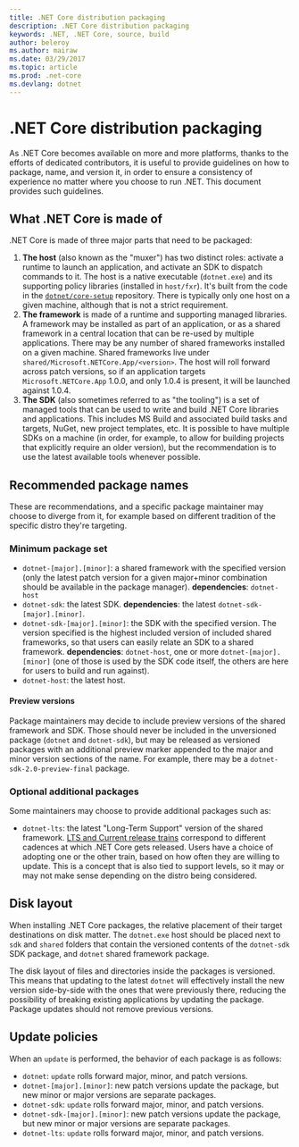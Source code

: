 ```yaml
---
title: .NET Core distribution packaging
description: .NET Core distribution packaging
keywords: .NET, .NET Core, source, build
author: beleroy
ms.author: mairaw
ms.date: 03/29/2017
ms.topic: article
ms.prod: .net-core
ms.devlang: dotnet
---
```


.NET Core distribution packaging
================================

As .NET Core becomes available on more and more platforms, thanks to the efforts of dedicated contributors, it is useful to provide guidelines on how to package, name, and version it, in order to ensure a consistency of experience no matter where you choose to run .NET.
This document provides such guidelines.

What .NET Core is made of
-------------------------

.NET Core is made of three major parts that need to be packaged:

1. **The host** (also known as the "muxer") has two distinct roles: activate a runtime to launch an application, and activate an SDK to dispatch commands to it. The host is a native executable (`dotnet.exe`) and its supporting policy libraries (installed in `host/fxr`). It's built from the code in the [`dotnet/core-setup`](https://github.com/dotnet/core-setup/) repository. There is typically only one host on a given machine, although that is not a strict requirement.
2. **The framework** is made of a runtime and supporting managed libraries. A framework may be installed as part of an application, or as a shared framework in a central location that can be re-used by multiple applications. There may be any number of shared frameworks installed on a given machine. Shared frameworks live under `shared/Microsoft.NETCore.App/<version>`. The host will roll forward across patch versions, so if an application targets `Microsoft.NETCore.App` 1.0.0, and only 1.0.4 is present, it will be launched against 1.0.4.
3. **The SDK** (also sometimes referred to as "the tooling") is a set of managed tools that can be used to write and build .NET Core libraries and applications. This includes MS Build and associated build tasks and targets, NuGet, new project templates, etc. It is possible to have multiple SDKs on a machine (in order, for example, to allow for building projects that explicitly require an older version), but the recommendation is to use the latest available tools whenever possible.

Recommended package names
-------------------------

These are recommendations, and a specific package maintainer may choose to diverge from it, for example based on different tradition of the specific distro they're targeting.

### Minimum package set

* `dotnet-[major].[minor]`: a shared framework with the specified version (only the latest patch version for a given major+minor combination should be available in the package manager). **dependencies**: `dotnet-host`
* `dotnet-sdk`: the latest SDK. **dependencies**: the latest `dotnet-sdk-[major].[minor]`.
* `dotnet-sdk-[major].[minor]`: the SDK with the specified version. The version specified is the highest included version of included shared frameworks, so that users can easily relate an SDK to a shared framework. **dependencies**: `dotnet-host`, one or more `dotnet-[major].[minor]` (one of those is used by the SDK code itself, the others are here for users to build and run against).
* `dotnet-host`: the latest host.

#### Preview versions

Package maintainers may decide to include preview versions of the shared framework and SDK. Those should never be included in the unversioned package (`dotnet` and `dotnet-sdk`), but may be released as versioned packages with an additional preview marker appended to the major and minor version sections of the name. For example, there may be a `dotnet-sdk-2.0-preview-final` package.

### Optional additional packages

Some maintainers may choose to provide additional packages such as:

* `dotnet-lts`: the latest "Long-Term Support" version of the shared framework. [LTS and Current release trains](https://docs.microsoft.com/en-us/dotnet/articles/core/versions/lts-current) correspond to different cadences at which .NET Core gets released. Users have a choice of adopting one or the other train, based on how often they are willing to update. This is a concept that is also tied to support levels, so it may or may not make sense depending on the distro being considered.

Disk layout
-----------

When installing .NET Core packages, the relative placement of their target destinations on disk matter.
The `dotnet.exe` host should be placed next to `sdk` and `shared` folders that contain the versioned contents of the `dotnet-sdk` SDK package, and `dotnet` shared framework package.

The disk layout of files and directories inside the packages is versioned. This means that updating to the latest `dotnet` will effectively install the new version side-by-side with the ones that were previously there, reducing the possibility of breaking existing applications by updating the package. Package updates should not remove previous versions.

Update policies
---------------

When an `update` is performed, the behavior of each package is as follows:

* `dotnet`: `update` rolls forward major, minor, and patch versions.
* `dotnet-[major].[minor]`: new patch versions update the package, but new minor or major versions are separate packages.
* `dotnet-sdk`: `update` rolls forward major, minor, and patch versions.
* `dotnet-sdk-[major].[minor]`: new patch versions update the package, but new minor or major versions are separate packages.
* `dotnet-lts`: `update` rolls forward major, minor, and patch versions.
